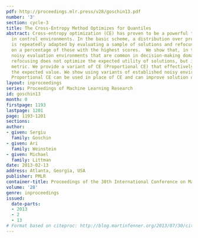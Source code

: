 ```yaml
---
pdf: http://proceedings.mlr.press/v28/goschin13.pdf
number: '3'
section: cycle-3
title: The Cross-Entropy Method Optimizes for Quantiles
abstract: Cross-entropy optimization (CE) has proven to be a powerful tool for search
  in control environments. In the basic scheme, a distribution over proposed solutions
  is repeatedly adapted by evaluating a sample of solutions and refocusing the distribution
  on a percentage of those with the highest scores.  We show that, in the kind of
  noisy evaluation environments that are common in decision-making domains, this percentage-based
  refocusing does not optimize the expected utility of solutions, but instead a quantile
  metric. We provide a variant of CE (Proportional CE) that effectively optimizes
  the expected value. We show using variants of established noisy environments that
  Proportional CE can be used in place of CE and can improve solution quality.
layout: inproceedings
series: Proceedings of Machine Learning Research
id: goschin13
month: 0
firstpage: 1193
lastpage: 1201
page: 1193-1201
sections: 
author:
- given: Sergiu
  family: Goschin
- given: Ari
  family: Weinstein
- given: Michael
  family: Littman
date: 2013-02-13
address: Atlanta, Georgia, USA
publisher: PMLR
container-title: Proceedings of the 30th International Conference on Machine Learning
volume: '28'
genre: inproceedings
issued:
  date-parts:
  - 2013
  - 2
  - 13
# Format based on citeproc: http://blog.martinfenner.org/2013/07/30/citeproc-yaml-for-bibliographies/
---
```

